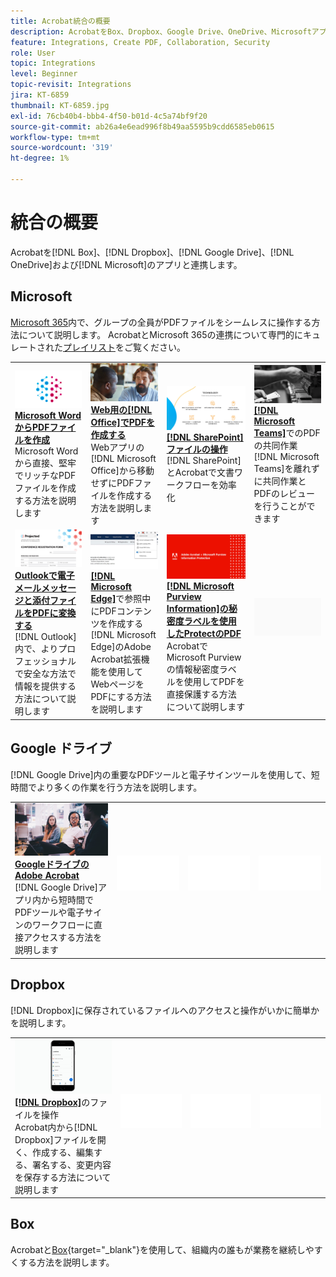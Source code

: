 ```yaml
---
title: Acrobat統合の概要
description: AcrobatをBox、Dropbox、Google Drive、OneDrive、Microsoftアプリケーションと連携
feature: Integrations, Create PDF, Collaboration, Security
role: User
topic: Integrations
level: Beginner
topic-revisit: Integrations
jira: KT-6859
thumbnail: KT-6859.jpg
exl-id: 76cb40b4-bbb4-4f50-b01d-4c5a74bf9f20
source-git-commit: ab26a4e6ead996f8b49aa5595b9cdd6585eb0615
workflow-type: tm+mt
source-wordcount: '319'
ht-degree: 1%

---
```


# 統合の概要

Acrobatを[!DNL Box]、[!DNL Dropbox]、[!DNL Google Drive]、[!DNL OneDrive]および[!DNL Microsoft]のアプリと連携します。

## Microsoft

[Microsoft 365](https://www.adobe.com/documentcloud/integrations/microsoft-office-365.html)内で、グループの全員がPDFファイルをシームレスに操作する方法について説明します。 AcrobatとMicrosoft 365の連携について専門的にキュレートされた[プレイリスト](https://experienceleague.adobe.com/en/playlists/acrobat-integrate-microsoft-365)をご覧ください。

<table style="table-layout:fixed">
<tr>
  <td>
    <a href="createfromword.md">
      <img alt="Microsoft WordからのPDFファイルの作成" src="../assets/create-word.png" />
    </a>
    <div>
    <a href="createfromword.md"><strong>Microsoft WordからPDFファイルを作成</strong></a>
    </div>
    Microsoft Wordから直接、堅牢でリッチなPDFファイルを作成する方法を説明します
    <br>
  </td>
  <td>
    <a href="createofficeweb.md">
      <img alt="Web用に[!DNL Office]でPDFを作成" src="../assets/office-web.png" />
    </a>
    <div>
    <a href="createofficeweb.md"><strong>Web用の[!DNL Office]でPDFを作成する</strong></a>
    </div>
    Webアプリの[!DNL Microsoft Office]から移動せずにPDFファイルを作成する方法を説明します
    <br>
  </td> 
  <td>
    <a href="acrobatandsp.md">
      <img alt="[!DNL SharePoint]ファイルの操作" src="../assets/work-sharepoint.png" />
    </a>
    <div>
    <a href="acrobatandsp.md"><strong>[!DNL SharePoint]ファイルの操作</strong></a>
    </div>
    [!DNL SharePoint]とAcrobatで文書ワークフローを効率化
    <br>
  </td>
  <td>
    <a href="acrobatandteams.md">
      <img alt="～でのPDF協力 [!DNL Microsoft Teams]" src="../assets/collaboration-teams.png" />
    </a>
    <div>
    <a href="acrobatandteams.md"><strong>[!DNL Microsoft Teams]</strong></a>でのPDFの共同作業
    </div>
    [!DNL Microsoft Teams]を離れずに共同作業とPDFのレビューを行うことができます
    <br>
  </td>
</tr>
<tr>
  <td>
    <a href="outlook.md">
      <img alt="Outlookでの電子メールメッセージと添付ファイルのPDFへの変換" src="../assets/outlook.png" />
    </a>
    <div>
    <a href="outlook.md"><strong>Outlookで電子メールメッセージと添付ファイルをPDFに変換する</strong></a>
    </div>
    [!DNL Outlook]内で、よりプロフェッショナルで安全な方法で情報を提供する方法について説明します
    <br>
  </td>
  <td>
    <a href="edge.md">
      <img alt="で参照中にPDFコンテンツを作成する [!DNL Microsoft Edge]" src="../assets/edge.png" />
    </a>
    <div>
    <a href="edge.md"><strong>[!DNL Microsoft Edge]</strong></a>で参照中にPDFコンテンツを作成する
    </div>
    [!DNL Microsoft Edge]のAdobe Acrobat拡張機能を使用してWebページをPDFにする方法を説明します
    <br>
  </td>
  <td>
    <a href="microsoftsensitivitylabels.md">
      <img alt="[!DNL Microsoft Purview Information]の秘密度ラベルを使用したProtect PDF" src="../assets/purview.png" />
    </a>
    <div>
    <a href="microsoftsensitivitylabels.md"><strong>[!DNL Microsoft Purview Information]の秘密度ラベルを使用したProtectのPDF</strong></a>
    </div>
    AcrobatでMicrosoft Purviewの情報秘密度ラベルを使用してPDFを直接保護する方法について説明します
    <br>
  </td>
  <td>
   <img alt="スペーサー" src="../assets/Grayspacer.png" />
    <div>
    <br>
  </td>
</tr>
</table>

## Google ドライブ

[!DNL Google Drive]内の重要なPDFツールと電子サインツールを使用して、短時間でより多くの作業を行う方法を説明します。

<table style="table-layout:fixed">
<tr>
  <td>
    <a href="acrobatandgoogle.md">
      <img alt="Googleドライブ向けAdobe Acrobat" src="../assets/google.png" />
    </a>
    <div>
    <a href="acrobatandgoogle.md"><strong>GoogleドライブのAdobe Acrobat</strong></a>
    </div>
    [!DNL Google Drive]アプリ内から短時間でPDFツールや電子サインのワークフローに直接アクセスする方法を説明します
    <br>
  </td>
  <td>
   <img alt="スペーサー" src="../assets/Whitespacer.png" />
    <div>
    <br>
  </td>
  <td>
   <img alt="スペーサー" src="../assets/Whitespacer.png" />
    <div>
    <br>
  </td>
  <td>
   <img alt="スペーサー" src="../assets/Whitespacer.png" />
    <div>
    <br>
  </td>
</tr>
</table>

## Dropbox

[!DNL Dropbox]に保存されているファイルへのアクセスと操作がいかに簡単かを説明します。

<table style="table-layout:fixed">
<tr>
  <td>
    <a href="acrobat-dropbox.md">
      <img alt="からのファイルを操作 [!DNL Dropbox]" src="../assets/work-dropbox.png" />
    </a>
    <div>
    <a href="acrobat-dropbox.md"><strong>[!DNL Dropbox]</strong></a>のファイルを操作
    </div>
    Acrobat内から[!DNL Dropbox]ファイルを開く、作成する、編集する、署名する、変更内容を保存する方法について説明します
    <br>
  </td>
  <td>
   <img alt="スペーサー" src="../assets/Whitespacer.png" />
    <div>
    <br>
  </td>
  <td>
   <img alt="スペーサー" src="../assets/Whitespacer.png" />
    <div>
    <br>
  </td>
  <td>
   <img alt="スペーサー" src="../assets/Whitespacer.png" />
    <div>
    <br>
  </td>
</tr>
</table>

## Box

Acrobatと[Box](https://www.adobe.com/documentcloud/integrations/box.html){target="_blank"}を使用して、組織内の誰もが業務を継続しやすくする方法を説明します。

